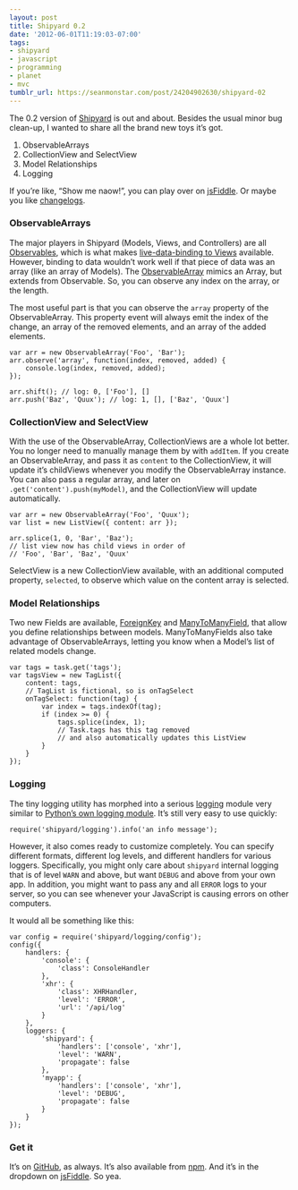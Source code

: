 ```yaml
---
layout: post
title: Shipyard 0.2
date: '2012-06-01T11:19:03-07:00'
tags:
- shipyard
- javascript
- programming
- planet
- mvc
tumblr_url: https://seanmonstar.com/post/24204902630/shipyard-02
---
```

The 0.2 version of [Shipyard](https://github.com/seanmonstar/Shipyard) is out and about. Besides the usual minor bug clean-up, I wanted to share all the brand new toys it’s got.

1. ObservableArrays
2. CollectionView and SelectView
3. Model Relationships
4. Logging

If you’re like, “Show me naow!”, you can play over on [jsFiddle](http://jsfiddle.net/seanmonstar/gXECg/). Or maybe you like [changelogs](https://github.com/seanmonstar/Shipyard/compare/v0.1.0...v0.2.0).

### ObservableArrays

The major players in Shipyard (Models, Views, and Controllers) are all [Observables](http://seanmonstar.github.com/Shipyard/api/observable.html#Observable), which is what makes [live-data-binding to Views](http://seanmonstar.github.com/Shipyard/topics/views-and-binding.html) available. However, binding to data wouldn’t work well if that piece of data was an array (like an array of Models). The [ObservableArray](http://seanmonstar.github.com/Shipyard/api/observable-array.html#ObservableArray) mimics an Array, but extends from Observable. So, you can observe any index on the array, or the length.

The most useful part is that you can observe the `array` property of the ObservableArray. This property event will always emit the index of the change, an array of the removed elements, and an array of the added elements.

    var arr = new ObservableArray('Foo', 'Bar');
    arr.observe('array', function(index, removed, added) {
        console.log(index, removed, added);
    });
    
    arr.shift(); // log: 0, ['Foo'], []
    arr.push('Baz', 'Quux'); // log: 1, [], ['Baz', 'Quux']

### CollectionView and SelectView

With the use of the ObservableArray, CollectionViews are a whole lot better. You no longer need to manually manage them by with `addItem`. If you create an ObservableArray, and pass it as `content` to the CollectionView, it will update it’s childViews whenever you modify the ObservableArray instance. You can also pass a regular array, and later on `.get('content').push(myModel)`, and the CollectionView will update automatically.

    var arr = new ObservableArray('Foo', 'Quux');
    var list = new ListView({ content: arr });
    
    arr.splice(1, 0, 'Bar', 'Baz');
    // list view now has child views in order of
    // 'Foo', 'Bar', 'Baz', 'Quux'

SelectView is a new CollectionView available, with an additional computed property, `selected`, to observe which value on the content array is selected.

### Model Relationships

Two new Fields are available, [ForeignKey](http://seanmonstar.github.com/Shipyard/api/fields.html#ForeignKey) and [ManyToManyField](http://seanmonstar.github.com/Shipyard/api/fields.html#ManyToManyField), that allow you define relationships between models. ManyToManyFields also take advantage of ObservableArrays, letting you know when a Model’s list of related models change.

    var tags = task.get('tags');
    var tagsView = new TagList({ 
        content: tags,
        // TagList is fictional, so is onTagSelect
        onTagSelect: function(tag) {
            var index = tags.indexOf(tag);
            if (index >= 0) {
                tags.splice(index, 1);
                // Task.tags has this tag removed
                // and also automatically updates this ListView
            }
        }
    });

### Logging

The tiny logging utility has morphed into a serious [logging](http://seanmonstar.github.com/Shipyard/api/logging.html) module very similar to [Python’s own logging module](http://docs.python.org/library/logging.html). It’s still very easy to use quickly:

    require('shipyard/logging').info('an info message');

However, it also comes ready to customize completely. You can specify different formats, different log levels, and different handlers for various loggers. Specifically, you might only care about `shipyard` internal logging that is of level `WARN` and above, but want `DEBUG` and above from your own app. In addition, you might want to pass any and all `ERROR` logs to your server, so you can see whenever your JavaScript is causing errors on other computers.

It would all be something like this:

    var config = require('shipyard/logging/config');
    config({
        handlers: {
            'console': {
                'class': ConsoleHandler
            },
            'xhr': {
                'class': XHRHandler,
                'level': 'ERROR',
                'url': '/api/log'
            }
        },
        loggers: {
            'shipyard': {
                'handlers': ['console', 'xhr'],
                'level': 'WARN',
                'propagate': false
            },
            'myapp': {
                'handlers': ['console', 'xhr'],
                'level': 'DEBUG',
                'propagate': false
            }
        }
    });

### Get it

It’s on [GitHub](https://github.com/seanmonstar/Shipyard/tree/v0.2.0), as always. It’s also available from [npm](http://search.npmjs.org/#/shipyard). And it’s in the dropdown on [jsFiddle](http://jsfiddle.net/seanmonstar/gXECg/). So yea.

